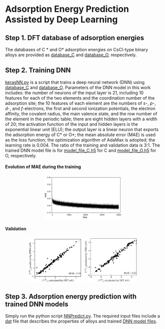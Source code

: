 # Adsorption Energy Prediction Assisted by Deep Learning
## Step 1. DFT database of adsorption energies
The databases of C * and O* adsorption energies on CsCl-type binary alloys are provided as [database_C](./database_C.dat)  and [database_O](./database_O.dat), respectively.  

## Step 2. Training DNN 
[kerasNN.py](./kerasNN.py) is a script that trains a deep neural network (DNN) using [database_C](./database_C.dat)  and [database_O](./database_O.dat). Parameters of the DNN model in this work includes: the number of neurons of the input layer is 21, including 10 features for each of the two elements and the coordination number of the adsorption site; the 10 features of each element are the numbers of $s$-, $p$-, $d$-, and $f$-electrons, the first and second ionization potentials, the electron affinity, the covalent radius, the main valence state, and the row number of the element in the periodic table; there are eight hidden layers with a width of 20; the activation function of the input and hidden layers is the exponential linear unit (ELU); the output layer is a linear neuron that exports the adsorption energy of C* or O*; the mean absolute error (MAE) is used as the loss function; the optimization algorithm of AdaMax is adopted; the learning rate is 0.004. The ratio of the training and validation data is 3:1. The trained DNN model file is for [model_file_C.h5](./model_file_C.h5) for C and [model_file_O.h5](./model_file_O.h5) for O, respectively.

#### Evolution of MAE during the training
<div align=center>
<img src="./error_in_training.png" width="50%"> </div>

#### Validation
<div align=center> <img src="./validation_of_O.png" width="35%">           <img src="./validation_of_C.png" width="35%"> </div>

## Step 3. Adsorption energy prediction with trained DNN models 
Simply run the python script  [NNPredict.py](./NNPredict.py). The required input files include a [dat](./properties_of_alloys.dat) file that describes the properties of alloys and trained [DNN model files](model_file_C.h5). 

